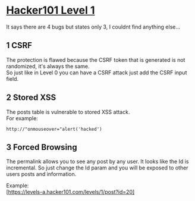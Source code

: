 # [Hacker101 Level 1](https://levels-a.hacker101.com/levels/1/)

It says there are 4 bugs but states only 3, I couldnt find anything else...

## 1 CSRF

The protection is flawed because the CSRF token that is generated is not randomized, it's always the same.  
So just like in Level 0 you can have a CSRF attack just add the CSRF input field.

## 2 Stored XSS

The posts table is vulnerable to stored XSS attack.  
For example:

```
http://"onmouseover="alert('hacked')
```

## 3 Forced Browsing

The permalink allows you to see any post by any user. It looks like the Id is incremental.
So just change the Id param and you will be exposed to other users posts and information.

Example:  
[https://levels-a.hacker101.com/levels/1/post?id=20]